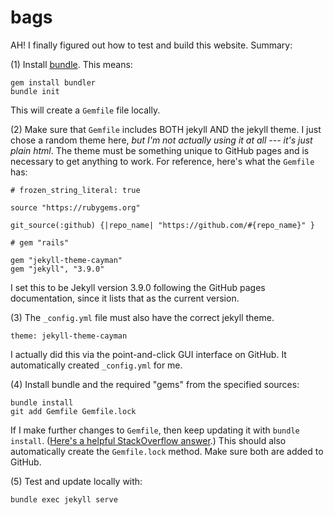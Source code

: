 # bags

AH! I finally figured out how to test and build this website. Summary:

(1) Install [bundle](https://bundler.io/). This means:

```
gem install bundler
bundle init
```

This will create a `Gemfile` file locally.

(2) Make sure that `Gemfile` includes BOTH jekyll AND the jekyll theme. I just
chose a random theme here, *but I'm not actually using it at all --- it's just
plain html*. The theme must be something unique to GitHub pages and is
necessary to get anything to work. For reference, here's what the `Gemfile`
has:

```
# frozen_string_literal: true

source "https://rubygems.org"

git_source(:github) {|repo_name| "https://github.com/#{repo_name}" }

# gem "rails"

gem "jekyll-theme-cayman"
gem "jekyll", "3.9.0"
```

I set this to be Jekyll version 3.9.0 following the GitHub pages documentation,
since it lists that as the current version.

(3) The `_config.yml` file must also have the correct jekyll theme.

```
theme: jekyll-theme-cayman
```

I actually did this via the point-and-click GUI interface on GitHub. It
automatically created `_config.yml` for me.

(4) Install bundle and the required "gems" from the specified sources:

```
bundle install
git add Gemfile Gemfile.lock
```

If I make further changes to `Gemfile`, then keep updating it with `bundle
install`. ([Here's a helpful StackOverflow
answer](https://stackoverflow.com/questions/46380722/jekyll-theme-could-not-be-found).)
This should also automatically create the `Gemfile.lock` method. Make sure both
are added to GitHub.

(5) Test and update locally with:

```
bundle exec jekyll serve
```
